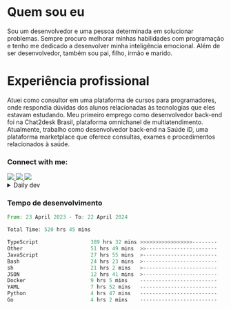 # Quem sou eu
Sou um desenvolvedor e uma pessoa determinada em solucionar problemas. Sempre procuro melhorar minhas habilidades com programação e tenho me dedicado a desenvolver minha inteligência emocional. Além de ser desenvolvedor, também sou pai, filho, irmão e marido.

# Experiência profissional
Atuei como consultor em uma plataforma de cursos para programadores, onde respondia dúvidas dos alunos relacionadas às tecnologias que eles estavam estudando.
Meu primeiro emprego como desenvolvedor back-end foi na Chat2desk Brasil, plataforma omnichanel de multiatendimento.
Atualmente, trabalho como desenvolvedor back-end na Saúde iD, uma plataforma marketplace que oferece consultas, exames e procedimentos relacionados à saúde.

### Connect with me:
<a href="https://www.linkedin.com/in/theusmoreira" target="_blank" >
<img src="https://img.shields.io/badge/linkedin-%230077B5.svg?&style=for-the-badge&logo=linkedin&logoColor=white ">
</a>
<a href="https://www.instagram.com/matheus.s.moreira/" target="_blank">
<img src="https://img.shields.io/badge/instagram-%23E4405F.svg?&style=for-the-badge&logo=instagram&logoColor=white">
</a>
<a href="mailto:matheussm301@gmail.com"  target="_blank">
<img src="https://img.shields.io/badge/gmail-%23E4405F.svg?&style=for-the-badge&logo=gmail&logoColor=white">
</a>


<details>
  <summary>Daily dev </summary>
<p>
  <a href="https://app.daily.dev/matheussantos"><img src="https://github.com/matheus-santos-moreira/matheus-santos-moreira/blob/master/devcard.svg" width="200" alt="Matheus Santos's Dev Card"/></a>
 </p>
</details>

<h3>Tempo de desenvolvimento</h3>

<!--START_SECTION:waka-->

```rust
From: 23 April 2023 - To: 22 April 2024

Total Time: 520 hrs 45 mins

TypeScript                 389 hrs 32 mins >>>>>>>>>>>>>>>>>--------   68.03 %
Other                      51 hrs 49 mins  >>-----------------------   09.05 %
JavaScript                 27 hrs 55 mins  >------------------------   04.88 %
Bash                       24 hrs 23 mins  >------------------------   04.26 %
sh                         21 hrs 2 mins   >------------------------   03.67 %
JSON                       12 hrs 41 mins  >------------------------   02.22 %
Docker                     9 hrs 5 mins    -------------------------   01.59 %
YAML                       7 hrs 52 mins   -------------------------   01.38 %
Python                     4 hrs 47 mins   -------------------------   00.84 %
Go                         4 hrs 2 mins    -------------------------   00.71 %
```

<!--END_SECTION:waka-->
